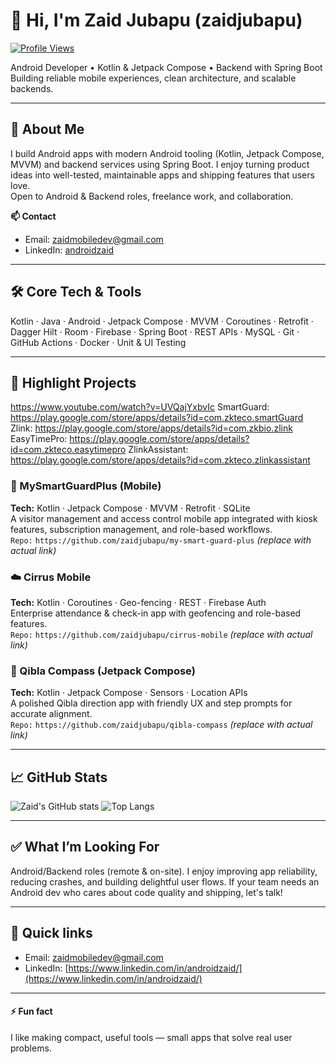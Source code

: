 <!--- START OF README -->
# 👋 Hi, I'm Zaid Jubapu (zaidjubapu)

[![Profile Views](https://komarev.com/ghpvc/?username=zaidjubapu&color=blue)](https://github.com/zaidjubapu)

Android Developer • Kotlin & Jetpack Compose • Backend with Spring Boot  
Building reliable mobile experiences, clean architecture, and scalable backends.

---

## 🚀 About Me
I build Android apps with modern Android tooling (Kotlin, Jetpack Compose, MVVM) and backend services using Spring Boot. I enjoy turning product ideas into well-tested, maintainable apps and shipping features that users love.  
Open to Android & Backend roles, freelance work, and collaboration.

**📫 Contact**
- Email: [zaidmobiledev@gmail.com](mailto:zaidmobiledev@gmail.com)  
- LinkedIn: [androidzaid](https://www.linkedin.com/in/androidzaid/)

---

## 🛠️ Core Tech & Tools
Kotlin · Java · Android · Jetpack Compose · MVVM · Coroutines · Retrofit · Dagger Hilt · Room · Firebase · Spring Boot · REST APIs · MySQL · Git · GitHub Actions · Docker · Unit & UI Testing

---

## 🌟 Highlight Projects
https://www.youtube.com/watch?v=UVQajYxbvIc
SmartGuard: https://play.google.com/store/apps/details?id=com.zkteco.smartGuard
Zlink: https://play.google.com/store/apps/details?id=com.zkbio.zlink
EasyTimePro: https://play.google.com/store/apps/details?id=com.zkteco.easytimepro
ZlinkAssistant: https://play.google.com/store/apps/details?id=com.zkteco.zlinkassistant


### 🔐 MySmartGuardPlus (Mobile)
**Tech:** Kotlin · Jetpack Compose · MVVM · Retrofit · SQLite  
A visitor management and access control mobile app integrated with kiosk features, subscription management, and role-based workflows.  
`Repo:` `https://github.com/zaidjubapu/my-smart-guard-plus` *(replace with actual link)*

### ☁️ Cirrus Mobile
**Tech:** Kotlin · Coroutines · Geo-fencing · REST · Firebase Auth  
Enterprise attendance & check-in app with geofencing and role-based features.  
`Repo:` `https://github.com/zaidjubapu/cirrus-mobile` *(replace with actual link)*

### 🧭 Qibla Compass (Jetpack Compose)
**Tech:** Kotlin · Jetpack Compose · Sensors · Location APIs  
A polished Qibla direction app with friendly UX and step prompts for accurate alignment.  
`Repo:` `https://github.com/zaidjubapu/qibla-compass` *(replace with actual link)*

---

## 📈 GitHub Stats
![Zaid's GitHub stats](https://github-readme-stats.vercel.app/api?username=zaidjubapu&show_icons=true&theme=radical)
![Top Langs](https://github-readme-stats.vercel.app/api/top-langs/?username=zaidjubapu&layout=compact&theme=radical)

---

## ✅ What I’m Looking For
Android/Backend roles (remote & on-site). I enjoy improving app reliability, reducing crashes, and building delightful user flows. If your team needs an Android dev who cares about code quality and shipping, let's talk!

---

## 🔧 Quick links
- Email: [zaidmobiledev@gmail.com](mailto:zaidmobiledev@gmail.com)  
- LinkedIn: [https://www.linkedin.com/in/androidzaid/](https://www.linkedin.com/in/androidzaid/)

---

#### ⚡ Fun fact
I like making compact, useful tools — small apps that solve real user problems.

<!--- END OF README -->
